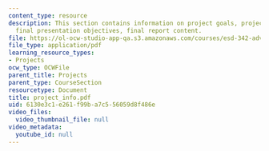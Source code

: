 ```yaml
---
content_type: resource
description: This section contains information on project goals, project deliverables,
  final presentation objectives, final report content.
file: https://ol-ocw-studio-app-qa.s3.amazonaws.com/courses/esd-342-advanced-system-architecture-spring-2006/6130e3c1e261f99ba7c556059d8f486e_project_info.pdf
file_type: application/pdf
learning_resource_types:
- Projects
ocw_type: OCWFile
parent_title: Projects
parent_type: CourseSection
resourcetype: Document
title: project_info.pdf
uid: 6130e3c1-e261-f99b-a7c5-56059d8f486e
video_files:
  video_thumbnail_file: null
video_metadata:
  youtube_id: null
---
```

